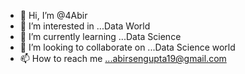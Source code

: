 - 👋 Hi, I’m @4Abir
- 👀 I’m interested in ...Data World
- 🌱 I’m currently learning ...Data Science
- 💞️ I’m looking to collaborate on ...Data Science world
- 📫 How to reach me ...abirsengupta19@gmail.com

<!---
4Abir/4Abir is a ✨ special ✨ repository because its `README.md` (this file) appears on your GitHub profile.
You can click the Preview link to take a look at your changes.
--->
